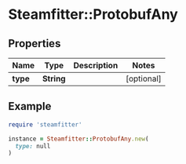 # Steamfitter::ProtobufAny

## Properties

| Name | Type | Description | Notes |
| ---- | ---- | ----------- | ----- |
| **type** | **String** |  | [optional] |

## Example

```ruby
require 'steamfitter'

instance = Steamfitter::ProtobufAny.new(
  type: null
)
```

